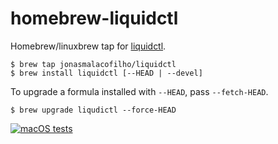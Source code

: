 # homebrew-liquidctl

Homebrew/linuxbrew tap for [liquidctl](https://github.com/jonasmalacofilho/liquidctl).

```
$ brew tap jonasmalacofilho/liquidctl
$ brew install liquidctl [--HEAD | --devel]
```

To upgrade a formula installed with `--HEAD`, pass `--fetch-HEAD`.

```
$ brew upgrade liqudictl --force-HEAD
```

[![macOS tests](https://github.com/jonasmalacofilho/homebrew-liquidctl/workflows/macOS/badge.svg)](https://github.com/jonasmalacofilho/homebrew-liquidctl/commits/master)
